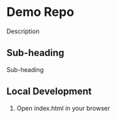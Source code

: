 # Demo Repo

Description

## Sub-heading

Sub-heading

## Local Development

1. Open index.html in your browser